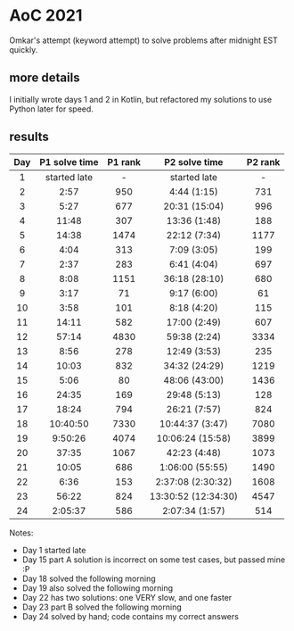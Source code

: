 # AoC 2021

Omkar's attempt (keyword attempt) to solve problems after midnight EST quickly.

## more details
I initially wrote days 1 and 2 in Kotlin, but refactored my solutions to use Python later for speed.

## results 

| Day | P1 solve time | P1 rank |  P2 solve time  | P2 rank |
|:---:|:-------------:|:-------:|:---------------:|:-------:|
|  1  | started late  |    -    |  started late   |    -    |
|  2  |     2:57     |  950   |  4:44 (1:15)  |  731   |
|  3  |     5:27     |  677   |  20:31 (15:04)  |  996   |
|  4  |     11:48     |   307   |  13:36 (1:48)  |   188   |
|  5  |     14:38     |   1474   |  22:12 (7:34)  |  1177   |
|  6  |     4:04      |   313   |  7:09 (3:05)  |   199   |
|  7  |     2:37      |  283   |  6:41 (4:04)   |  697   |
|  8  |     8:08      |   1151   | 36:18 (28:10) |  680   |
|  9  |     3:17     |  71   |  9:17 (6:00)  |  61   |
| 10  |     3:58      |   101   |  8:18 (4:20)  |   115   |
| 11  |     14:11     |  582   |  17:00 (2:49)   |  607   |
| 12  |     57:14     |  4830   |  59:38 (2:24)  |  3334   |
| 13  |     8:56      |  278    |  12:49 (3:53)  |  235    |
| 14 |      10:03    |   832       |  34:32 (24:29) |  1219  |
| 15 |      5:06     |   80     |     48:06 (43:00) | 1436   |
| 16 |     24:35     |   169    |    29:48 (5:13)  | 128    |
| 17 |     18:24     |  794     |    26:21 (7:57)  | 824   |
| 18 |   10:40:50    | 7330    |  10:44:37 (3:47)  | 7080  |
| 19 |    9:50:26    | 4074    |  10:06:24 (15:58) | 3899  |
| 20 |    37:35      | 1067    |  42:23 (4:48)     | 1073  |
| 21 |   10:05       | 686     |  1:06:00 (55:55)  | 1490  |
| 22 |    6:36       | 153     |  2:37:08 (2:30:32) | 1608 |
| 23 |   56:22       | 824    |   13:30:52 (12:34:30)|  4547 |
| 24 | 2:05:37       | 586   |   2:07:34 (1:57)    |  514   |

Notes: 

- Day 1 started late
- Day 15 part A solution is incorrect on some test cases, but passed mine :P
- Day 18 solved the following morning
- Day 19 also solved the following morning
- Day 22 has two solutions: one VERY slow, and one faster
- Day 23 part B solved the following morning
- Day 24 solved by hand; code contains my correct answers